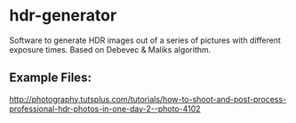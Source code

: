 hdr-generator
=============

Software to generate HDR images out of a series of pictures with different exposure times. Based on Debevec &amp; Maliks algorithm.



Example Files:
-------------
http://photography.tutsplus.com/tutorials/how-to-shoot-and-post-process-professional-hdr-photos-in-one-day-2--photo-4102
